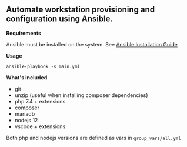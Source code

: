 ## Automate workstation provisioning and configuration using Ansible.

**Requirements**

Ansible must be installed on the system.
See [Ansible Installation Guide](https://docs.ansible.com/ansible/latest/installation_guide/intro_installation.html)

**Usage**

```ansible-playbook -K main.yml```

**What's included**

- git
- unzip (useful when installing composer dependencies)
- php 7.4 + extensions
- composer
- mariadb
- nodejs 12
- vscode + extensions

Both php and nodejs versions are defined as vars in ```group_vars/all.yml```